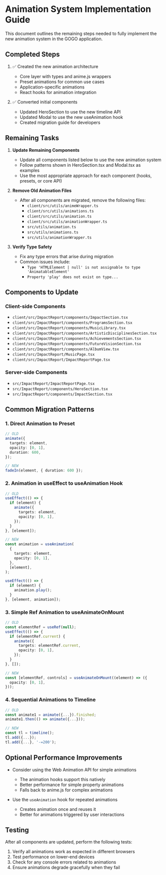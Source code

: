 # Animation System Implementation Guide

This document outlines the remaining steps needed to fully implement the new animation system in the GOGO application.

## Completed Steps

1. ✅ Created the new animation architecture

   - Core layer with types and anime.js wrappers
   - Preset animations for common use cases
   - Application-specific animations
   - React hooks for animation integration

2. ✅ Converted initial components
   - Updated HeroSection to use the new timeline API
   - Updated Modal to use the new useAnimation hook
   - Created migration guide for developers

## Remaining Tasks

1. **Update Remaining Components**

   - Update all components listed below to use the new animation system
   - Follow patterns shown in HeroSection.tsx and Modal.tsx as examples
   - Use the most appropriate approach for each component (hooks, presets, or core API)

2. **Remove Old Animation Files**

   - After all components are migrated, remove the following files:
     - `client/src/utils/animeWrapper.ts`
     - `client/src/utils/animations.ts`
     - `client/src/utils/animation.ts`
     - `client/src/utils/animationWrapper.ts`
     - `src/utils/animation.ts`
     - `src/utils/animations.ts`
     - `src/utils/animationWrapper.ts`

3. **Verify Type Safety**
   - Fix any type errors that arise during migration
   - Common issues include:
     - `Type 'HTMLElement | null' is not assignable to type 'AnimatableElement'`
     - `Property 'play' does not exist on type...`

## Components to Update

### Client-side Components

- `client/src/ImpactReport/components/ImpactSection.tsx`
- `client/src/ImpactReport/components/ProgramsSection.tsx`
- `client/src/ImpactReport/components/MusicLibrary.tsx`
- `client/src/ImpactReport/components/ArtisticDisciplinesSection.tsx`
- `client/src/ImpactReport/components/AchievementsSection.tsx`
- `client/src/ImpactReport/components/FutureVisionSection.tsx`
- `client/src/ImpactReport/components/AlbumView.tsx`
- `client/src/ImpactReport/MusicPage.tsx`
- `client/src/ImpactReport/ImpactReportPage.tsx`

### Server-side Components

- `src/ImpactReport/ImpactReportPage.tsx`
- `src/ImpactReport/components/HeroSection.tsx`
- `src/ImpactReport/components/ImpactSection.tsx`

## Common Migration Patterns

### 1. Direct Animation to Preset

```typescript
// OLD
animate({
  targets: element,
  opacity: [0, 1],
  duration: 600,
});

// NEW
fadeIn(element, { duration: 600 });
```

### 2. Animation in useEffect to useAnimation Hook

```typescript
// OLD
useEffect(() => {
  if (element) {
    animate({
      targets: element,
      opacity: [0, 1],
    });
  }
}, [element]);

// NEW
const animation = useAnimation(
  {
    targets: element,
    opacity: [0, 1],
  },
  [element],
);

useEffect(() => {
  if (element) {
    animation.play();
  }
}, [element, animation]);
```

### 3. Simple Ref Animation to useAnimateOnMount

```typescript
// OLD
const elementRef = useRef(null);
useEffect(() => {
  if (elementRef.current) {
    animate({
      targets: elementRef.current,
      opacity: [0, 1],
    });
  }
}, []);

// NEW
const [elementRef, controls] = useAnimateOnMount((element) => ({
  opacity: [0, 1],
}));
```

### 4. Sequential Animations to Timeline

```typescript
// OLD
const animate1 = animate({...}).finished;
animate1.then(() => animate({...}));

// NEW
const tl = timeline();
tl.add({...});
tl.add({...}, '-=200');
```

## Optional Performance Improvements

- Consider using the Web Animation API for simple animations

  - The animation hooks support this natively
  - Better performance for simple property animations
  - Falls back to anime.js for complex animations

- Use the `useAnimation` hook for repeated animations
  - Creates animation once and reuses it
  - Better for animations triggered by user interactions

## Testing

After all components are updated, perform the following tests:

1. Verify all animations work as expected in different browsers
2. Test performance on lower-end devices
3. Check for any console errors related to animations
4. Ensure animations degrade gracefully when they fail
